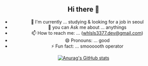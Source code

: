 <div align="center">

## Hi there 👋
- 🔭 I'm currently ... studying & looking for a job in seoul
- 💬 you can Ask me about ... anythings
- 📫 How to reach me: ... (whlsls3377.dev@gmail.com)
- 😄 Pronouns: ... good
- ⚡ Fun fact: ... smoooooth operator

[![Anurag's GitHub stats](https://github-readme-stats.vercel.app/api?username=upotato200)](https://github.com/anuraghazra/github-readme-stats)

</div>
